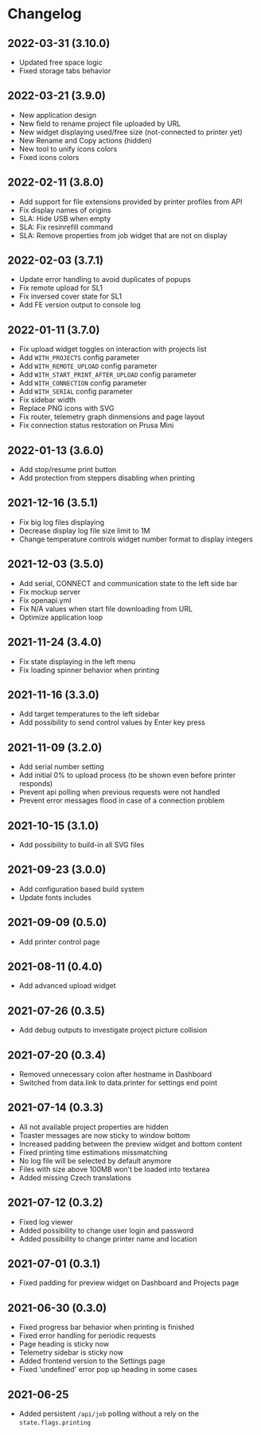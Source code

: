 # Changelog

## 2022-03-31 (3.10.0)
* Updated free space logic
* Fixed storage tabs behavior

## 2022-03-21 (3.9.0)
* New application design
* New field to rename project file uploaded by URL
* New widget displaying used/free size (not-connected to printer yet)
* New Rename and Copy actions (hidden)
* New tool to unify icons colors
* Fixed icons colors


## 2022-02-11 (3.8.0)
* Add support for file extensions provided by printer profiles from API
* Fix display names of origins
* SLA: Hide USB when empty
* SLA: Fix resinrefill command
* SLA: Remove properties from job widget that are not on display

## 2022-02-03 (3.7.1)
* Update error handling to avoid duplicates of popups
* Fix remote upload for SL1
* Fix inversed cover state for SL1
* Add FE version output to console log

## 2022-01-11 (3.7.0)

* Fix upload widget toggles on interaction with projects list
* Add `WITH_PROJECTS` config parameter
* Add `WITH_REMOTE_UPLOAD` config parameter
* Add `WITH_START_PRINT_AFTER_UPLOAD` config parameter
* Add `WITH_CONNECTION` config parameter
* Add `WITH_SERIAL` config parameter
* Fix sidebar width
* Replace PNG icons with SVG
* Fix router, telemetry graph dinmensions and page layout
* Fix connection status restoration on Prusa Mini

## 2022-01-13 (3.6.0)

* Add stop/resume print button
* Add protection from steppers disabling when printing

## 2021-12-16 (3.5.1)

* Fix big log files displaying
* Decrease display log file size limit to 1M
* Change temperature controls widget number format to display integers

## 2021-12-03 (3.5.0)

* Add serial, CONNECT and communication state to the left side bar
* Fix mockup server
* Fix openapi.yml
* Fix N/A values when start file downloading from URL
* Optimize application loop

## 2021-11-24 (3.4.0)

* Fix state displaying in the left menu
* Fix loading spinner behavior when printing

## 2021-11-16 (3.3.0)

* Add target temperatures to the left sidebar
* Add possibility to send control values by Enter key press

## 2021-11-09 (3.2.0)

* Add serial number setting
* Add initial 0% to upload process (to be shown even before printer responds)
* Prevent api polling when previous requests were not handled
* Prevent error messages flood in case of a connection problem

## 2021-10-15 (3.1.0)

* Add possibility to build-in all SVG files

## 2021-09-23 (3.0.0)

* Add configuration based build system
* Update fonts includes

## 2021-09-09 (0.5.0)

* Add printer control page

## 2021-08-11 (0.4.0)

* Add advanced upload widget


## 2021-07-26 (0.3.5)

* Add debug outputs to investigate project picture collision


## 2021-07-20 (0.3.4)

* Removed unnecessary colon after hostname in Dashboard
* Switched from data.link to data.printer for settings end point


## 2021-07-14 (0.3.3)

* All not available project properties are hidden
* Toaster messages are now sticky to window bottom
* Increased padding between the preview widget and bottom content
* Fixed printing time estimations missmatching
* No log file will be selected by default anymore
* Files with size above 100MB won't be loaded into textarea
* Added missing Czech translations


## 2021-07-12 (0.3.2)

* Fixed log viewer
* Added possibility to change user login and password
* Added possibility to change printer name and location


## 2021-07-01 (0.3.1)

* Fixed padding for preview widget on Dashboard and Projects page


## 2021-06-30 (0.3.0)

* Fixed progress bar behavior when printing is finished
* Fixed error handling for periodic requests
* Page heading is sticky now
* Telemetry sidebar is sticky now
* Added frontend version to the Settings page
* Fixed 'undefined' error pop up heading in some cases


## 2021-06-25

* Added persistent `/api/job` polling without a rely on the `state.flags.printing`

